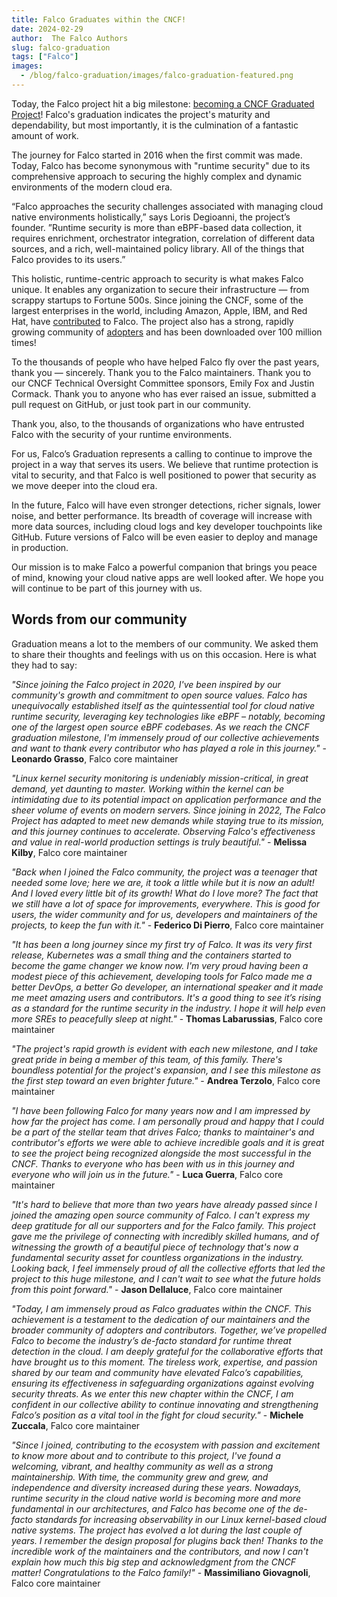 ```yaml
---
title: Falco Graduates within the CNCF!
date: 2024-02-29
author:  The Falco Authors
slug: falco-graduation
tags: ["Falco"]
images:
  - /blog/falco-graduation/images/falco-graduation-featured.png
---
```


Today, the Falco project hit a big milestone: [becoming a CNCF Graduated Project](https://www.cncf.io/announcements/2024/02/29/cloud-native-computing-foundation-announces-falco-graduation/)! Falco's graduation indicates the project's maturity and dependability, but most importantly, it is the culmination of a fantastic amount of work.

The journey for Falco started in 2016 when the first commit was made. Today, Falco has become synonymous with "runtime security" due to its comprehensive approach to securing the highly complex and dynamic environments of the modern cloud era.

“Falco approaches the security challenges associated with managing cloud native environments holistically,” says Loris Degioanni, the project’s founder. ”Runtime security is more than eBPF-based data collection, it requires enrichment, orchestrator integration, correlation of different data sources, and a rich, well-maintained policy library. All of the things that Falco provides to its users.”

This holistic, runtime-centric approach to security is what makes Falco unique. It enables any organization to secure their infrastructure — from scrappy startups to Fortune 500s. Since joining the CNCF, some of the largest enterprises in the world, including Amazon, Apple, IBM, and Red Hat, have [contributed](https://falco.devstats.cncf.io/d/74/contributions-chart?orgId=1&var-period=m&var-metric=contributions&var-repogroup_name=All&var-country_name=All&var-company_name=All&var-company=all&from=now-10y&to=now-2d) to Falco. The project also has a strong, rapidly growing community of [adopters](https://github.com/falcosecurity/falco/blob/master/ADOPTERS.md) and has been downloaded over 100 million times!

To the thousands of people who have helped Falco fly over the past years, thank you — sincerely. Thank you to the Falco maintainers. Thank you to our CNCF Technical Oversight Committee sponsors, Emily Fox and Justin Cormack. Thank you to anyone who has ever raised an issue, submitted a pull request on GitHub, or just took part in our community.

Thank you, also, to the thousands of organizations who have entrusted Falco with the security of your runtime environments.

For us, Falco’s Graduation represents a calling to continue to improve the project in a way that serves its users. We believe that runtime protection is vital to security, and that Falco is well positioned to power that security as we move deeper into the cloud era.

In the future, Falco will have even stronger detections, richer signals, lower noise, and better performance. Its breadth of coverage will increase with more data sources, including cloud logs and key developer touchpoints like GitHub. Future versions of Falco will be even easier to deploy and manage in production.

Our mission is to make Falco a powerful companion that brings you peace of mind, knowing your cloud native apps are well looked after. We hope you will continue to be part of this journey with us.

## Words from our community

Graduation means a lot to the members of our community. We asked them to share their thoughts and feelings with us on this occasion. Here is what they had to say:

_"Since joining the Falco project in 2020, I've been inspired by our community's growth and commitment to open source values. Falco has unequivocally established itself as the quintessential tool for cloud native runtime security, leveraging key technologies like eBPF – notably, becoming one of the largest open source eBPF codebases. As we reach the CNCF graduation milestone, I'm immensely proud of our collective achievements and want to thank every contributor who has played a role in this journey."_ - **Leonardo Grasso**, Falco core maintainer

_"Linux kernel security monitoring is undeniably mission-critical, in great demand, yet daunting to master. Working within the kernel can be intimidating due to its potential impact on application performance and the sheer volume of events on modern servers. Since joining in 2022, The Falco Project has adapted to meet new demands while staying true to its mission, and this journey continues to accelerate. Observing Falco's effectiveness and value in real-world production settings is truly beautiful."_ - **Melissa Kilby**, Falco core maintainer

_"Back when I joined the Falco community, the project was a teenager that needed some love; here we are, it took a little while but it is now an adult! And I loved every little bit of its growth! What do I love more? The fact that we still have a lot of space for improvements, everywhere. This is good for users, the wider community and for us, developers and maintainers of the projects, to keep the fun with it."_ - **Federico Di Pierro**, Falco core maintainer

_"It has been a long journey since my first try of Falco. It was its very first release, Kubernetes was a small thing and the containers started to become the game changer we know now. I'm very proud having been a modest piece of this achievement, developing tools for Falco made me a better DevOps, a better Go developer, an international speaker and it made me meet amazing users and contributors. It's a good thing to see it’s rising as a standard for the runtime security in the industry. I hope it will help even more SREs to peacefully sleep at night."_ - **Thomas Labarussias**, Falco core maintainer

_"The project's rapid growth is evident with each new milestone, and I take great pride in being a member of this team, of this family. There's boundless potential for the project's expansion, and I see this milestone as the first step toward an even brighter future."_ - **Andrea Terzolo**, Falco core maintainer

_"I have been following Falco for many years now and I am impressed by how far the project has come. I am personally proud and happy that I could be a part of the stellar team that drives Falco; thanks to maintainer's and contributor's efforts we were able to achieve incredible goals and it is great to see the project being recognized alongside the most successful in the CNCF. Thanks to everyone who has been with us in this journey and everyone who will join us in the future."_ - **Luca Guerra**, Falco core maintainer

_"It's hard to believe that more than two years have already passed since I joined the amazing open source community of Falco. I can't express my deep gratitude for all our supporters and for the Falco family. This project gave me the privilege of connecting with incredibly skilled humans, and of witnessing the growth of a beautiful piece of technology that's now a fundamental security asset for countless organizations in the industry. Looking back, I feel immensely proud of all the collective efforts that led the project to this huge milestone, and I can't wait to see what the future holds from this point forward."_ - **Jason Dellaluce**, Falco core maintainer

_"Today, I am immensely proud as Falco graduates within the CNCF. This achievement is a testament to the dedication of our maintainers and the broader community of adopters and contributors. Together, we’ve propelled Falco to become the industry’s de-facto standard for runtime threat detection in the cloud. I am deeply grateful for the collaborative efforts that have brought us to this moment. The tireless work, expertise, and passion shared by our team and community have elevated Falco’s capabilities, ensuring its effectiveness in safeguarding organizations against evolving security threats. As we enter this new chapter within the CNCF, I am confident in our collective ability to continue innovating and strengthening Falco’s position as a vital tool in the fight for cloud security."_ - **Michele Zuccala**, Falco core maintainer

_"Since I joined, contributing to the ecosystem with passion and excitement to know more about and to contribute to this project, I've found a welcoming, vibrant, and healthy community as well as a strong maintainership. With time, the community grew and grew, and independence and diversity increased during these years.
Nowadays, runtime security in the cloud native world is becoming more and more fundamental in our architectures, and Falco has become one of the de-facto standards for increasing observability in our Linux kernel-based cloud native systems. The project has evolved a lot during the last couple of years. I remember the design proposal for plugins back then! Thanks to the incredible work of the maintainers and the contributors, and now I can't explain how much this big step and acknowledgment from the CNCF matter! Congratulations to the Falco family!"_ - **Massimiliano Giovagnoli**, Falco core maintainer

